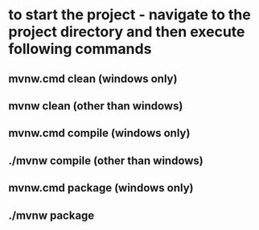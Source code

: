 
# to start the project - navigate to the project directory and then execute following commands 

## mvnw.cmd clean (windows only)
## mvnw clean (other than windows) 

## mvnw.cmd compile (windows only)
## ./mvnw compile (other than windows) 

## mvnw.cmd package (windows only)
## ./mvnw package 


